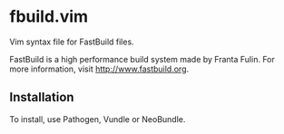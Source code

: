 fbuild.vim
==========

Vim syntax file for FastBuild files.

FastBuild is a high performance build system made by Franta Fulin. For more information, visit <http://www.fastbuild.org>.

Installation
------------

To install, use Pathogen, Vundle or NeoBundle.

